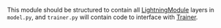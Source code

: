 This module should be structured to contain all [LightningModule](https://pytorch-lightning.readthedocs.io/en/latest/common/lightning_module.html) layers in `model.py`, and `trainer.py` will contain code to interface with [Trainer](https://pytorch-lightning.readthedocs.io/en/latest/common/trainer.html).